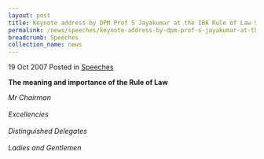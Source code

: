 ```yaml
---
layout: post
title: Keynote address by DPM Prof S Jayakumar at the IBA Rule of Law Symposium
permalink: /news/speeches/keynote-address-by-dpm-prof-s-jayakumar-at-the-iba-rule-of-law-symposium
breadcrumb: Speeches
collection_name: news
---
```


19 Oct 2007 Posted in [Speeches](/news/speeches)

**The meaning and importance of the Rule of Law**

*Mr Chairman*
<br>  
*Excellencies*
<br>  
*Distinguished Delegates*
<br>  
*Ladies and Gentlemen*

